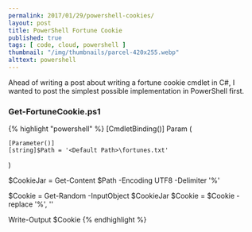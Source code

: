 ```yaml
---
permalink: 2017/01/29/powershell-cookies/
layout: post
title: PowerShell Fortune Cookie
published: true
tags: [ code, cloud, powershell ]
thumbnail: "/img/thumbnails/parcel-420x255.webp"
alttext: powershell
---
```


Ahead of writing a post about writing a fortune cookie cmdlet in C#, I wanted to 
post the simplest possible implementation in PowerShell first.

### Get-FortuneCookie.ps1

{% highlight "powershell" %}
[CmdletBinding()]
Param (

    [Parameter()]
    [string]$Path = '<Default Path>\fortunes.txt'
)

$CookieJar = Get-Content $Path -Encoding UTF8 -Delimiter '%'
    
$Cookie =  Get-Random -InputObject $CookieJar
$Cookie = $Cookie -replace '%', ''

Write-Output $Cookie
{% endhighlight %}
